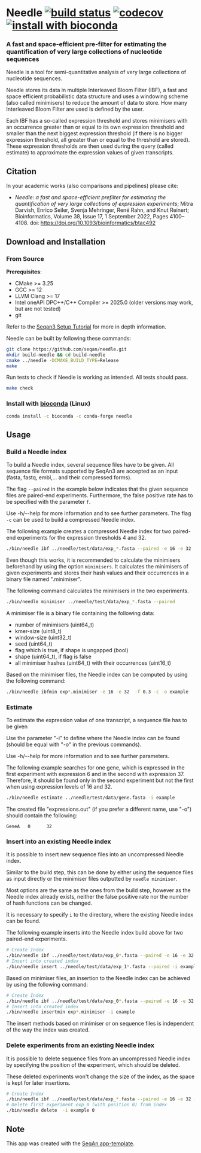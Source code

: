 <!--
SPDX-FileCopyrightText: 2006-2024, Knut Reinert & Freie Universität Berlin
SPDX-FileCopyrightText: 2016-2024, Knut Reinert & MPI für molekulare Genetik
SPDX-License-Identifier: CC-BY-4.0
-->

# Needle [![build status][1]][2] [![codecov][3]][4] [![install with bioconda][5]][6]

[1]: https://img.shields.io/github/actions/workflow/status/seqan/needle/ci_linux.yml?branch=main&style=flat&logo=github&label=CI "Open GitHub actions page"
[2]: https://github.com/seqan/needle/actions?query=branch%3Amain
[3]: https://codecov.io/gh/seqan/needle/graph/badge.svg?token=W109QS58E0 "Open Codecov page"
[4]: https://codecov.io/gh/seqan/needle
[5]: https://img.shields.io/badge/install%20with-bioconda-brightgreen.svg?style=flat
[6]: #install-with-bioconda-linux

### A fast and space-efficient pre-filter for estimating the quantification of very large collections of nucleotide sequences

Needle is a tool for semi-quantitative analysis of very large collections of nucleotide sequences.

Needle stores its data in multiple Interleaved Bloom Filter (IBF), a fast and space efficient probabilistic data structure and uses a windowing scheme (also called minimisers) to reduce the amount of data to store. How many Interleaved Bloom Filter are used is defined by the user.

Each IBF has a so-called expression threshold and stores minimisers with an occurrence greater than or equal to its own expression threshold and smaller than the next biggest expression threshold (if there is no bigger expression threshold, all greater than or equal to the threshold are stored). These expression thresholds are then used during the query (called estimate) to approximate the expression values of given transcripts.

## Citation

In your academic works (also comparisons and pipelines) please cite:
  * *Needle: a fast and space-efficient prefilter for estimating the quantification of very large collections of expression experiments*;
    Mitra Darvish, Enrico Seiler, Svenja Mehringer, René Rahn, and Knut Reinert; Bioinformatics, Volume 38, Issue 17, 1 September 2022, Pages 4100–4108.
    doi: https://doi.org/10.1093/bioinformatics/btac492

## Download and Installation

### From Source

**Prerequisites**:
* CMake >= 3.25
* GCC >= 12
* LLVM Clang >= 17
* Intel oneAPI DPC++/C++ Compiler >= 2025.0 (older versions may work, but are not tested)
* git

Refer to the [Seqan3 Setup Tutorial](https://docs.seqan.de/seqan3/main_user/setup.html) for more in depth
information.

Needle can be built by following these commands:

```bash
git clone https://github.com/seqan/needle.git
mkdir build-needle && cd build-needle
cmake ../needle -DCMAKE_BUILD_TYPE=Release
make
```

Run tests to check if Needle is working as intended. All tests should pass.

```bash
make check
```

### Install with [bioconda](https://bioconda.github.io/recipes/needle/README.html) (Linux)

```bash
conda install -c bioconda -c conda-forge needle
```

## Usage

### Build a Needle index
To build a Needle index, several sequence files have to be given. All sequence file formats supported by SeqAn3 are accepted as an input (fasta, fastq, embl,... and their compressed forms).

The flag `--paired` in the example below indicates that the given sequence files are paired-end experiments. Furthermore, the false positive rate has to be specified with the parameter `f`.

Use -h/--help for more information and to see further parameters. The flag `-c` can be used to build a compressed Needle index.

The following example creates a compressed Needle index for two paired-end experiments for the expression thresholds 4 and 32.

```bash
./bin/needle ibf ../needle/test/data/exp_*.fasta --paired -e 16 -e 32 -f 0.3 -c -o example
```

Even though this works, it is recommended to calculate the minimisers beforehand by using the option `minimisers`. It calculates the minimisers of given experiments and stores their hash values and their occurrences in a binary file named ".minimiser".

The following command calculates the minimisers in the two experiments.
```bash
./bin/needle minimiser ../needle/test/data/exp_*.fasta --paired
```

A minimiser file is a binary file containing the following data:
- number of minimisers (uint64_t)
- kmer-size (uint8_t)
- window-size (uint32_t)
- seed (uint64_t)
- flag which is true, if shape is ungapped (bool)
- shape (uint64_t), if flag is false
- all minimiser hashes (uint64_t) with their occurrences (uint16_t)

Based on the minimiser files, the Needle index can be computed by using the following command:
```bash
./bin/needle ibfmin exp*.minimiser -e 16 -e 32  -f 0.3 -c -o example
```

### Estimate
To estimate the expression value of one transcript, a sequence file has to be given

Use the parameter "-i" to define where the Needle index can be found (should be equal with "-o" in the previous commands).

Use -h/--help for more information and to see further parameters.

The following example searches for one gene, which is expressed in the first experiment with expression 6 and in the second with expression 37. Therefore, it should be found only in the second experiment but not the first when using expression levels of 16 and 32.

```bash
./bin/needle estimate ../needle/test/data/gene.fasta -i example
```

The created file "expressions.out" (if you prefer a different name, use "-o") should contain the following:
```text
GeneA   0      32
```

### Insert into an existing Needle index
It is possible to insert new sequence files into an uncompressed Needle index.

Similar to the build step, this can be done by either using the sequence files as input directly or the minimiser files outputted by `needle minimiser`.

Most options are the same as the ones from the build step, however as the Needle index already exists, neither the false positive rate nor the number of hash functions can be changed.

It is necessary to specify `i` to the directory, where the existing Needle index can be found.

The following example inserts into the Needle index build above for two paired-end experiments.

```bash
# Create Index
./bin/needle ibf ../needle/test/data/exp_0*.fasta --paired -e 16 -e 32 -f 0.3 -c -o example
# Insert into created index
./bin/needle insert ../needle/test/data/exp_1*.fasta --paired -i example
```

Based on minimiser files, an insertion to the Needle index can be achieved by using the following command:
```bash
# Create Index
./bin/needle ibf ../needle/test/data/exp_0*.fasta --paired -e 16 -e 32 -f 0.3 -c -o example
# Insert into created index
./bin/needle insertmin exp*.minimiser -i example
```

The insert methods based on minimiser or on sequence files is independent of the way the index was created.

### Delete experiments from an existing Needle index
It is possible to delete sequence files from an uncompressed Needle index by specifying the position of the experiment, which should be deleted.

These deleted experiments won't change the size of the index, as the space is kept for later insertions.
```bash
# Create Index
./bin/needle ibf ../needle/test/data/exp_*.fasta --paired -e 16 -e 32 -f 0.3 -c -o example
# Delete first experiment exp_0 (with position 0) from index
./bin/needle delete  -i example 0
```

## Note
This app was created with the [SeqAn app-template](https://github.com/seqan/app-template).
